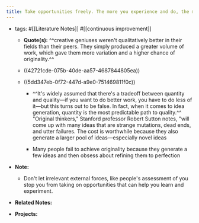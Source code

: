 ```yaml
---
title: Take opportunities freely. The more you experience and do, the more likely that your output is more creative.
---
```


- tags: #[[Literature Notes]] #[[continuous improvement]]
	 - **Quote(s):** ^^creative geniuses weren't qualitatively better in their fields than their peers. They simply produced a greater volume of work, which gave them more variation and a higher chance of originality.^^

	 - ((42721cde-075b-40de-aa57-4687844805ea))

	 - ((5dd347eb-0f72-447d-a9e0-751469811f0c))
		 - ^^It's widely assumed that there's a tradeoff between quantity and quality—if you want to do better work, you have to do less of it—but this turns out to be false. In fact, when it comes to idea generation, quantity is the most predictable path to quality.^^ "Original thinkers," Stanford professor Robert Sutton notes, "will come up with many ideas that are strange mutations, dead ends, and utter failures. The cost is worthwhile because they also generate a larger pool of ideas—especially novel ideas

		 - Many people fail to achieve originality because they generate a few ideas and then obsess about refining them to perfection

- **Note:**
	 - Don't let irrelevant external forces, like people's assessment of you stop you from taking on opportunities that can help you learn and experiment. 

- **Related Notes:**

- **Projects:**
